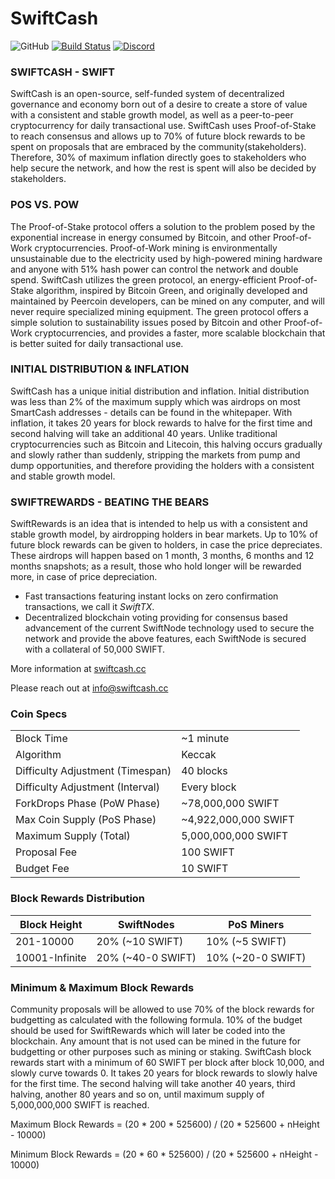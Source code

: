 SwiftCash
=================================================
![GitHub](https://img.shields.io/github/license/mashape/apistatus.svg) [![Build Status](https://travis-ci.org/swiftcashproject/swiftcash.svg?branch=master)](https://travis-ci.org/swiftcashproject/swiftcash) [![Discord](https://img.shields.io/discord/488436992032636929.svg)](https://discord.me/swiftcash)

### SWIFTCASH - SWIFT
SwiftCash is an open-source, self-funded system of decentralized governance and economy born out of a desire to create a store of value with a consistent and stable growth model, as well as a peer-to-peer cryptocurrency for daily transactional use. SwiftCash uses Proof-of-Stake to reach consensus and allows up to 70% of future block rewards to be spent on proposals that are embraced by the community(stakeholders). Therefore, 30% of maximum inflation directly goes to stakeholders who help secure the network, and how the rest is spent will also be decided by stakeholders.

### POS VS. POW
The Proof-of-Stake protocol offers a solution to the problem posed by the exponential increase in energy consumed by Bitcoin, and other Proof-of-Work cryptocurrencies. Proof-of-Work mining is environmentally unsustainable due to the electricity used by high-powered mining hardware and anyone with 51% hash power can control the network and double spend. SwiftCash utilizes the green protocol, an energy-efficient Proof-of-Stake algorithm, inspired by Bitcoin Green, and originally developed and maintained by Peercoin developers, can be mined on any computer, and will never require specialized mining equipment. The green protocol offers a simple solution to sustainability issues posed by Bitcoin and other Proof-of-Work cryptocurrencies, and provides a faster, more scalable blockchain that is better suited for daily transactional use.

### INITIAL DISTRIBUTION & INFLATION
SwiftCash has a unique initial distribution and inflation. Initial distribution was less than 2% of the maximum supply which was airdrops on most SmartCash addresses - details can be found in the whitepaper. With inflation, it takes 20 years for block rewards to halve for the first time and second halving will take an additional 40 years. Unlike traditional cryptocurrencies such as Bitcoin and Litecoin, this halving occurs gradually and slowly rather than suddenly, stripping the markets from pump and dump opportunities, and therefore providing the holders with a consistent and stable growth model.

### SWIFTREWARDS - BEATING THE BEARS
SwiftRewards is an idea that is intended to help us with a consistent and stable growth model, by airdropping holders in bear markets. Up to 10% of future block rewards can be given to holders, in case the price depreciates. These airdrops will happen based on 1 month, 3 months, 6 months and 12 months snapshots; as a result, those who hold longer will be rewarded more, in case of price depreciation.

- Fast transactions featuring instant locks on zero confirmation transactions, we call it _SwiftTX_.
- Decentralized blockchain voting providing for consensus based advancement of the current SwiftNode
  technology used to secure the network and provide the above features, each SwiftNode is secured
  with a collateral of 50,000 SWIFT.

More information at [swiftcash.cc](http://www.swiftcash.cc)

Please reach out at info@swiftcash.cc

### Coin Specs
|                                  |                       |
|----------------------------------|-----------------------|
| Block Time                       | ~1 minute             |
| Algorithm                        | Keccak                |
| Difficulty Adjustment (Timespan) | 40 blocks             |
| Difficulty Adjustment (Interval) | Every block           |
| ForkDrops Phase (PoW Phase)      | ~78,000,000 SWIFT     |
| Max Coin Supply (PoS Phase)      | ~4,922,000,000 SWIFT  |
| Maximum Supply (Total)           | 5,000,000,000 SWIFT   |
| Proposal Fee                     | 100 SWIFT             |
| Budget Fee                       | 10 SWIFT              |

### Block Rewards Distribution

| **Block Height** | **SwiftNodes**     | **PoS Miners**     |
|------------------|--------------------|--------------------|
| 201-10000        | 20% (~10 SWIFT)    | 10% (~5 SWIFT)     | 
| 10001-Infinite   | 20% (~40-0 SWIFT)  | 10% (~20-0 SWIFT)  |

### Minimum & Maximum Block Rewards

Community proposals will be allowed to use 70% of the block rewards for budgetting as calculated with the following formula. 10% of the budget should be used for SwiftRewards which will later be coded into the blockchain. Any amount that is not used can be mined in the future for budgetting or other purposes such as mining or staking. SwiftCash block rewards start with a minimum of 60 SWIFT per block after block 10,000, and slowly curve towards 0. It takes 20 years for block rewards to slowly halve for the first time. The second halving will take another 40 years, third halving, another 80 years and so on, until maximum supply of 5,000,000,000 SWIFT is reached.

Maximum Block Rewards = (20 * 200 * 525600) / (20 * 525600 + nHeight - 10000)

Minimum Block Rewards = (20 * 60 * 525600) / (20 * 525600 + nHeight - 10000)
